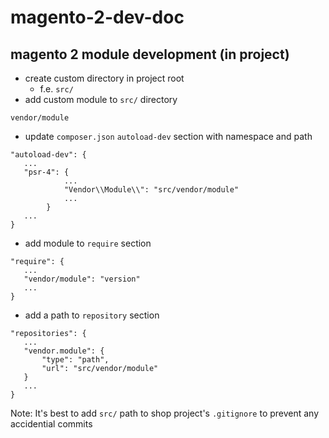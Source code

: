 # magento-2-dev-doc

## magento 2 module development (in project)
* create custom directory in project root
  * f.e. `src/`
* add custom module to `src/` directory
```
vendor/module
```
* update `composer.json` `autoload-dev` section with namespace and path
```
"autoload-dev": {
   ...
   "psr-4": {
            ...
            "Vendor\\Module\\": "src/vendor/module"
            ...
        }
   ...
}
```
* add module to `require` section
```
"require": {
   ...
   "vendor/module": "version"
   ...
}
```
* add a path to `repository` section
```
"repositories": {
   ...
   "vendor.module": {
       "type": "path",
       "url": "src/vendor/module"
   }
   ...
}
```
Note: It's best to add `src/` path to shop project's `.gitignore` to prevent any accidential commits
